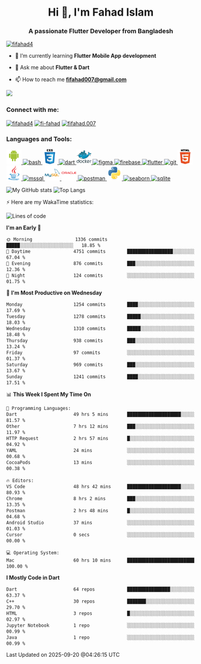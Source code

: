 <h1 align="center">Hi 👋, I'm Fahad Islam</h1>
<h3 align="center">A passionate Flutter Developer from Bangladesh</h3>

<p align="left"> <a href="https://twitter.com/fifahad4" target="blank"><img src="https://img.shields.io/twitter/follow/fifahad4?logo=twitter&style=for-the-badge" alt="fifahad4" /></a> </p>

- 🌱 I’m currently learning **Flutter Mobile App development**

- 💬 Ask me about **Flutter & Dart**

- 📫 How to reach me **fifahad007@gmail.com**

![](https://komarev.com/ghpvc/?username=Fahaddada47&color=blueviolet&style=for-the-badge)

<h3 align="left">Connect with me:</h3>
<p align="left">
<a href="https://twitter.com/fifahad4" target="blank"><img align="center" src="https://raw.githubusercontent.com/rahuldkjain/github-profile-readme-generator/master/src/images/icons/Social/twitter.svg" alt="fifahad4" height="30" width="40" /></a>
<a href="https://linkedin.com/in/fi-fahad" target="blank"><img align="center" src="https://raw.githubusercontent.com/rahuldkjain/github-profile-readme-generator/master/src/images/icons/Social/linked-in-alt.svg" alt="fi-fahad" height="30" width="40" /></a>
<a href="https://fb.com/fifahad.007" target="blank"><img align="center" src="https://raw.githubusercontent.com/rahuldkjain/github-profile-readme-generator/master/src/images/icons/Social/facebook.svg" alt="fifahad.007" height="30" width="40" /></a>
</p>

<h3 align="left">Languages and Tools:</h3>
<p align="left"> <a href="https://developer.android.com" target="_blank" rel="noreferrer"> <img src="https://raw.githubusercontent.com/devicons/devicon/master/icons/android/android-original-wordmark.svg" alt="android" width="40" height="40"/> </a> <a href="https://www.gnu.org/software/bash/" target="_blank" rel="noreferrer"> <img src="https://www.vectorlogo.zone/logos/gnu_bash/gnu_bash-icon.svg" alt="bash" width="40" height="40"/> </a> <a href="https://www.w3schools.com/css/" target="_blank" rel="noreferrer"> <img src="https://raw.githubusercontent.com/devicons/devicon/master/icons/css3/css3-original-wordmark.svg" alt="css3" width="40" height="40"/> </a> <a href="https://dart.dev" target="_blank" rel="noreferrer"> <img src="https://www.vectorlogo.zone/logos/dartlang/dartlang-icon.svg" alt="dart" width="40" height="40"/> </a> <a href="https://www.docker.com/" target="_blank" rel="noreferrer"> <img src="https://raw.githubusercontent.com/devicons/devicon/master/icons/docker/docker-original-wordmark.svg" alt="docker" width="40" height="40"/> </a> <a href="https://www.figma.com/" target="_blank" rel="noreferrer"> <img src="https://www.vectorlogo.zone/logos/figma/figma-icon.svg" alt="figma" width="40" height="40"/> </a> <a href="https://firebase.google.com/" target="_blank" rel="noreferrer"> <img src="https://www.vectorlogo.zone/logos/firebase/firebase-icon.svg" alt="firebase" width="40" height="40"/> </a> <a href="https://flutter.dev" target="_blank" rel="noreferrer"> <img src="https://www.vectorlogo.zone/logos/flutterio/flutterio-icon.svg" alt="flutter" width="40" height="40"/> </a> <a href="https://git-scm.com/" target="_blank" rel="noreferrer"> <img src="https://www.vectorlogo.zone/logos/git-scm/git-scm-icon.svg" alt="git" width="40" height="40"/> </a> <a href="https://www.w3.org/html/" target="_blank" rel="noreferrer"> <img src="https://raw.githubusercontent.com/devicons/devicon/master/icons/html5/html5-original-wordmark.svg" alt="html5" width="40" height="40"/> </a> <a href="https://www.java.com" target="_blank" rel="noreferrer"> <img src="https://raw.githubusercontent.com/devicons/devicon/master/icons/java/java-original.svg" alt="java" width="40" height="40"/> </a> <a href="https://www.microsoft.com/en-us/sql-server" target="_blank" rel="noreferrer"> <img src="https://www.svgrepo.com/show/303229/microsoft-sql-server-logo.svg" alt="mssql" width="40" height="40"/> </a> <a href="https://www.mysql.com/" target="_blank" rel="noreferrer"> <img src="https://raw.githubusercontent.com/devicons/devicon/master/icons/mysql/mysql-original-wordmark.svg" alt="mysql" width="40" height="40"/> </a> <a href="https://www.oracle.com/" target="_blank" rel="noreferrer"> <img src="https://raw.githubusercontent.com/devicons/devicon/master/icons/oracle/oracle-original.svg" alt="oracle" width="40" height="40"/> </a> <a href="https://postman.com" target="_blank" rel="noreferrer"> <img src="https://www.vectorlogo.zone/logos/getpostman/getpostman-icon.svg" alt="postman" width="40" height="40"/> </a> <a href="https://www.python.org" target="_blank" rel="noreferrer"> <img src="https://raw.githubusercontent.com/devicons/devicon/master/icons/python/python-original.svg" alt="python" width="40" height="40"/> </a> <a href="https://seaborn.pydata.org/" target="_blank" rel="noreferrer"> <img src="https://seaborn.pydata.org/_images/logo-mark-lightbg.svg" alt="seaborn" width="40" height="40"/> </a> <a href="https://www.sqlite.org/" target="_blank" rel="noreferrer"> <img src="https://www.vectorlogo.zone/logos/sqlite/sqlite-icon.svg" alt="sqlite" width="40" height="40"/> </a> </p>



![My GitHub stats](https://github-readme-stats.vercel.app/api?username=fahadislam-dev&show_icons=true&theme=radical)
![Top Langs](https://github-readme-stats.vercel.app/api/top-langs/?username=fahadislam-dev&layout=donut)


⚡ Here are my WakaTime statistics:

<!--START_SECTION:waka-->
![Lines of code](https://img.shields.io/badge/From%20Hello%20World%20I%27ve%20Written-2.6%20million%20lines%20of%20code-blue)

**I'm an Early 🐤** 

```text
🌞 Morning                1336 commits        █████░░░░░░░░░░░░░░░░░░░░   18.85 % 
🌆 Daytime                4751 commits        █████████████████░░░░░░░░   67.04 % 
🌃 Evening                876 commits         ███░░░░░░░░░░░░░░░░░░░░░░   12.36 % 
🌙 Night                  124 commits         ░░░░░░░░░░░░░░░░░░░░░░░░░   01.75 % 
```
📅 **I'm Most Productive on Wednesday** 

```text
Monday                   1254 commits        ████░░░░░░░░░░░░░░░░░░░░░   17.69 % 
Tuesday                  1278 commits        █████░░░░░░░░░░░░░░░░░░░░   18.03 % 
Wednesday                1310 commits        █████░░░░░░░░░░░░░░░░░░░░   18.48 % 
Thursday                 938 commits         ███░░░░░░░░░░░░░░░░░░░░░░   13.24 % 
Friday                   97 commits          ░░░░░░░░░░░░░░░░░░░░░░░░░   01.37 % 
Saturday                 969 commits         ███░░░░░░░░░░░░░░░░░░░░░░   13.67 % 
Sunday                   1241 commits        ████░░░░░░░░░░░░░░░░░░░░░   17.51 % 
```


📊 **This Week I Spent My Time On** 

```text
💬 Programming Languages: 
Dart                     49 hrs 5 mins       ████████████████████░░░░░   81.57 % 
Other                    7 hrs 12 mins       ███░░░░░░░░░░░░░░░░░░░░░░   11.97 % 
HTTP Request             2 hrs 57 mins       █░░░░░░░░░░░░░░░░░░░░░░░░   04.92 % 
YAML                     24 mins             ░░░░░░░░░░░░░░░░░░░░░░░░░   00.68 % 
CocoaPods                13 mins             ░░░░░░░░░░░░░░░░░░░░░░░░░   00.38 % 

🔥 Editors: 
VS Code                  48 hrs 42 mins      ████████████████████░░░░░   80.93 % 
Chrome                   8 hrs 2 mins        ███░░░░░░░░░░░░░░░░░░░░░░   13.35 % 
Postman                  2 hrs 48 mins       █░░░░░░░░░░░░░░░░░░░░░░░░   04.68 % 
Android Studio           37 mins             ░░░░░░░░░░░░░░░░░░░░░░░░░   01.03 % 
Cursor                   0 secs              ░░░░░░░░░░░░░░░░░░░░░░░░░   00.00 % 

💻 Operating System: 
Mac                      60 hrs 10 mins      █████████████████████████   100.00 % 
```

**I Mostly Code in Dart** 

```text
Dart                     64 repos            ████████████████░░░░░░░░░   63.37 % 
C++                      30 repos            ███████░░░░░░░░░░░░░░░░░░   29.70 % 
HTML                     3 repos             █░░░░░░░░░░░░░░░░░░░░░░░░   02.97 % 
Jupyter Notebook         1 repo              ░░░░░░░░░░░░░░░░░░░░░░░░░   00.99 % 
Java                     1 repo              ░░░░░░░░░░░░░░░░░░░░░░░░░   00.99 % 
```




 Last Updated on 2025-09-20 @04:26:15 UTC
<!--END_SECTION:waka-->
